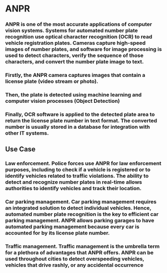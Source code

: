 # ANPR
### ANPR is one of the most accurate applications of computer vision systems. Systems for automated number plate recognition use optical character recognition (OCR) to read vehicle registration plates. Cameras capture high-speed images of number plates, and software for image processing is used to detect characters, verify the sequence of those characters, and convert the number plate image to text.

### Firstly, the ANPR camera captures images that contain a license plate (video stream or photo).
### Then, the plate is detected using machine learning and computer vision processes (Object Detection)
### Finally, OCR software is applied to the detected plate area to return the license plate number in text format. The converted number is usually stored in a database for integration with other IT systems.

## Use Case
### Law enforcement. Police forces use ANPR for law enforcement purposes, including to check if a vehicle is registered or to identify vehicles related to traffic violations. The ability to detect and recognize number plates in real-time allows authorities to identify vehicles and track their location.

### Car parking management. Car parking management requires an integrated solution to detect individual vehicles. Hence, automated number plate recognition is the key to efficient car parking management. ANPR allows parking garages to have automated parking management because every car is accounted for by its license plate number.

### Traffic management. Traffic management is the umbrella term for a plethora of advantages that ANPR offers. ANPR can be used throughout cities to detect overspeeding vehicles, vehicles that drive rashly, or any accidental occurrence

